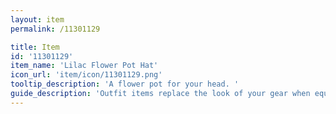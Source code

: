 ```yaml
---
layout: item
permalink: /11301129

title: Item
id: '11301129'
item_name: 'Lilac Flower Pot Hat'
icon_url: 'item/icon/11301129.png'
tooltip_description: 'A flower pot for your head. '
guide_description: 'Outfit items replace the look of your gear when equipped.'
---
```


